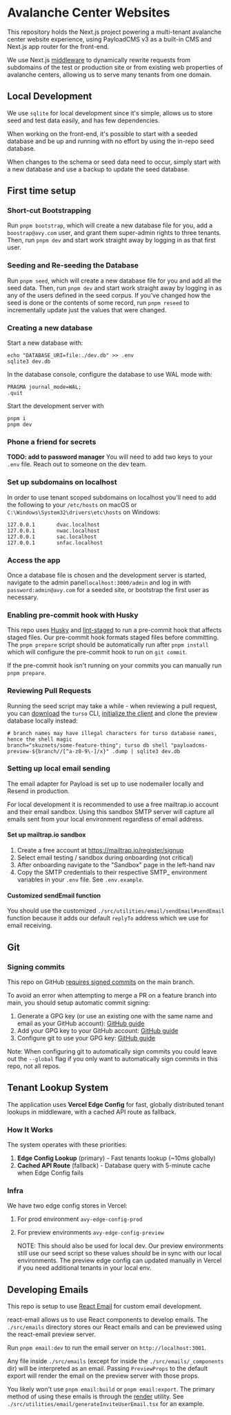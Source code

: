# Avalanche Center Websites

This repository holds the Next.js project powering a multi-tenant avalanche center website experience, using PayloadCMS v3 as a built-in CMS and Next.js app router for the front-end.

We use Next.js [middleware](https://github.com/NWACus/web/blob/main/src/middleware.ts) to dynamically rewrite requests from subdomains of the test or production site or from existing web properties of avalanche centers, allowing us to serve many tenants from one domain.

## Local Development

We use `sqlite` for local development since it's simple, allows us to store seed and test data easily, and has few dependencies.

When working on the front-end, it's possible to start with a seeded database and be up and running with no effort by using the in-repo seed database.

When changes to the schema or seed data need to occur, simply start with a new database and use a backup to update the seed database.

## First time setup

### Short-cut Bootstrapping

Run `pnpm bootstrap`, which will create a new database file for you, add a `boostrap@avy.com` user, and grant them super-admin rights to three tenants. Then, run `pnpm dev` and start work straight away by logging in as that first user.

### Seeding and Re-seeding the Database

Run `pnpm seed`, which will create a new database file for you and add all the seed data. Then, run `pnpm dev` and start work straight away by logging in as any of the users defined in the seed corpus. If you've changed how the seed is done or the contents of some record, run `pnpm reseed` to incrementally update just the values that were changed.

### Creating a new database

Start a new database with:

```shell
echo "DATABASE_URI=file:./dev.db" >> .env
sqlite3 dev.db
```

In the database console, configure the database to use WAL mode with:

```sqlite
PRAGMA journal_mode=WAL;
.quit
```

Start the development server with

```shell
pnpm i
pnpm dev
```

### Phone a friend for secrets

**TODO: add to password manager**
You will need to add two keys to your `.env` file. Reach out to someone on the dev team.

### Set up subdomains on localhost

In order to use tenant scoped subdomains on localhost you'll need to add the following to your `/etc/hosts` on macOS or `C:\Windows\System32\drivers\etc\hosts` on Windows:

```
127.0.0.1       dvac.localhost
127.0.0.1       nwac.localhost
127.0.0.1       sac.localhost
127.0.0.1       snfac.localhost
```

### Access the app

Once a database file is chosen and the development server is started, navigate to the admin panel`localhost:3000/admin` and log in with `password:admin@avy.com` for a seeded site, or bootstrap the first user as necessary.

### Enabling pre-commit hook with Husky

This repo uses [Husky](https://typicode.github.io/husky/) and [lint-staged](https://github.com/lint-staged/lint-staged) to run a pre-commit hook that affects staged files. Our pre-commit hook formats staged files before committing. The `pnpm prepare` script should be automatically run after `pnpm install` which will configure the pre-commit hook to run on `git commit`.

If the pre-commit hook isn't running on your commits you can manually run `pnpm prepare`.

### Reviewing Pull Requests

Running the seed script may take a while - when reviewing a pull request, you can [download](https://docs.turso.tech/cli/installation) the `turso` CLI, [initialize the client](https://docs.turso.tech/cli/introduction) and clone the preview database locally instead:

```shell
# branch names may have illegal characters for turso database names, hence the shell magic
branch="skuznets/some-feature-thing"; turso db shell "payloadcms-preview-${branch//[^a-z0-9\-]/x}" .dump | sqlite3 dev.db
```

### Setting up local email sending

The email adapter for Payload is set up to use nodemailer locally and Resend in production.

For local development it is recommended to use a free mailtrap.io account and their email sandbox. Using this sandbox SMTP server will capture all emails sent from your local environment regardless of email address.

#### Set up mailtrap.io sandbox

1. Create a free account at https://mailtrap.io/register/signup
2. Select email testing / sandbox during onboarding (not critical)
3. After onboarding navigate to the "Sandbox" page in the left-hand nav
4. Copy the SMTP credentials to their respective SMTP\_ environment variables in your `.env` file. See `.env.example`.

#### Customized sendEmail function

You should use the customized `./src/utilities/email/sendEmail#sendEmail` function because it adds our default `replyTo` address which we use for email receiving.

## Git

### Signing commits

This repo on GitHub [requires signed commits](https://docs.github.com/en/repositories/configuring-branches-and-merges-in-your-repository/managing-protected-branches/about-protected-branches) on the main branch.

To avoid an error when attempting to merge a PR on a feature branch into main, you should setup automatic commit signing:

1. Generate a GPG key (or use an existing one with the same name and email as your GitHub account): [GitHub guide](https://docs.github.com/en/authentication/managing-commit-signature-verification/generating-a-new-gpg-key)
2. Add your GPG key to your GitHub account: [GitHub guide](https://docs.github.com/en/authentication/managing-commit-signature-verification/adding-a-gpg-key-to-your-github-account)
3. Configure git to use your GPG key: [GitHub guide](https://docs.github.com/en/authentication/managing-commit-signature-verification/telling-git-about-your-signing-key#telling-git-about-your-gpg-key)

Note: When configuring git to automatically sign commits you could leave out the `--global` flag if you only want to automatically sign commits in this repo, not all repos.

## Tenant Lookup System

The application uses **Vercel Edge Config** for fast, globally distributed tenant lookups in middleware, with a cached API route as fallback.

### How It Works

The system operates with these priorities:

1. **Edge Config Lookup** (primary) - Fast tenants lookup (~10ms globally)
2. **Cached API Route** (fallback) - Database query with 5-minute cache when Edge Config fails

### Infra

We have two edge config stores in Vercel:

1. For prod environment `avy-edge-config-prod`
1. For preview environments `avy-edge-config-preview`

   NOTE: This should also be used for local dev. Our preview environments still use our seed script so these values _should_ be in sync with our local environments. The preview edge config can updated manually in Vercel if you need additional tenants in your local env.

## Developing Emails

This repo is setup to use [React Email](https://react.email/) for custom email development.

react-email allows us to use React components to develop emails. The `./src/emails` directory stores our React emails and can be previewed using the react-email preview server.

Run `pnpm email:dev` to run the email server on `http://localhost:3001`.

Any file inside `./src/emails` (except for inside the `./src/emails/_components` dir) will be interpreted as an email. Passing `PreviewProps` to the default export will render the email on the preview server with those props.

You likely won't use `pnpm email:build` or `pnpm email:export`. The primary method of using these emails is through the [render](https://react.email/docs/utilities/render) utility. See `./src/utilities/email/generateInviteUserEmail.tsx` for an example.
